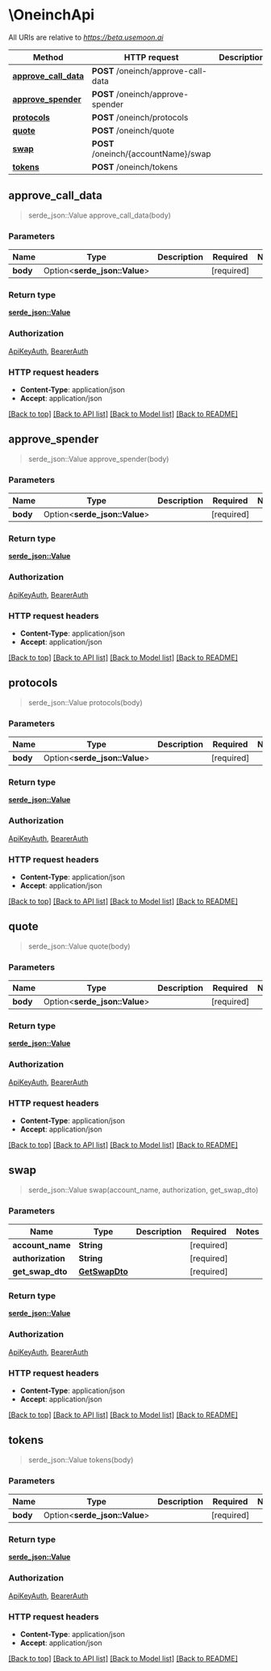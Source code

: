 # \OneinchApi

All URIs are relative to _https://beta.usemoon.ai_

| Method                                                       | HTTP request                         | Description |
| ------------------------------------------------------------ | ------------------------------------ | ----------- |
| [**approve\_call\_data**](OneinchApi.md#approve\_call\_data) | **POST** /oneinch/approve-call-data  |             |
| [**approve\_spender**](OneinchApi.md#approve\_spender)       | **POST** /oneinch/approve-spender    |             |
| [**protocols**](OneinchApi.md#protocols)                     | **POST** /oneinch/protocols          |             |
| [**quote**](OneinchApi.md#quote)                             | **POST** /oneinch/quote              |             |
| [**swap**](OneinchApi.md#swap)                               | **POST** /oneinch/{accountName}/swap |             |
| [**tokens**](OneinchApi.md#tokens)                           | **POST** /oneinch/tokens             |             |

## approve\_call\_data

> serde\_json::Value approve\_call\_data(body)

### Parameters

| Name     | Type                           | Description | Required    | Notes |
| -------- | ------------------------------ | ----------- | ----------- | ----- |
| **body** | Option<**serde\_json::Value**> |             | \[required] |       |

### Return type

[**serde\_json::Value**](docs/serde\_json::Value.md)

### Authorization

[ApiKeyAuth](./#ApiKeyAuth), [BearerAuth](./#BearerAuth)

### HTTP request headers

* **Content-Type**: application/json
* **Accept**: application/json

[\[Back to top\]](OneinchApi.md) [\[Back to API list\]](./#documentation-for-api-endpoints) [\[Back to Model list\]](./#documentation-for-models) [\[Back to README\]](./)

## approve\_spender

> serde\_json::Value approve\_spender(body)

### Parameters

| Name     | Type                           | Description | Required    | Notes |
| -------- | ------------------------------ | ----------- | ----------- | ----- |
| **body** | Option<**serde\_json::Value**> |             | \[required] |       |

### Return type

[**serde\_json::Value**](docs/serde\_json::Value.md)

### Authorization

[ApiKeyAuth](./#ApiKeyAuth), [BearerAuth](./#BearerAuth)

### HTTP request headers

* **Content-Type**: application/json
* **Accept**: application/json

[\[Back to top\]](OneinchApi.md) [\[Back to API list\]](./#documentation-for-api-endpoints) [\[Back to Model list\]](./#documentation-for-models) [\[Back to README\]](./)

## protocols

> serde\_json::Value protocols(body)

### Parameters

| Name     | Type                           | Description | Required    | Notes |
| -------- | ------------------------------ | ----------- | ----------- | ----- |
| **body** | Option<**serde\_json::Value**> |             | \[required] |       |

### Return type

[**serde\_json::Value**](docs/serde\_json::Value.md)

### Authorization

[ApiKeyAuth](./#ApiKeyAuth), [BearerAuth](./#BearerAuth)

### HTTP request headers

* **Content-Type**: application/json
* **Accept**: application/json

[\[Back to top\]](OneinchApi.md) [\[Back to API list\]](./#documentation-for-api-endpoints) [\[Back to Model list\]](./#documentation-for-models) [\[Back to README\]](./)

## quote

> serde\_json::Value quote(body)

### Parameters

| Name     | Type                           | Description | Required    | Notes |
| -------- | ------------------------------ | ----------- | ----------- | ----- |
| **body** | Option<**serde\_json::Value**> |             | \[required] |       |

### Return type

[**serde\_json::Value**](docs/serde\_json::Value.md)

### Authorization

[ApiKeyAuth](./#ApiKeyAuth), [BearerAuth](./#BearerAuth)

### HTTP request headers

* **Content-Type**: application/json
* **Accept**: application/json

[\[Back to top\]](OneinchApi.md) [\[Back to API list\]](./#documentation-for-api-endpoints) [\[Back to Model list\]](./#documentation-for-models) [\[Back to README\]](./)

## swap

> serde\_json::Value swap(account\_name, authorization, get\_swap\_dto)

### Parameters

| Name               | Type                            | Description | Required    | Notes |
| ------------------ | ------------------------------- | ----------- | ----------- | ----- |
| **account\_name**  | **String**                      |             | \[required] |       |
| **authorization**  | **String**                      |             | \[required] |       |
| **get\_swap\_dto** | [**GetSwapDto**](GetSwapDto.md) |             | \[required] |       |

### Return type

[**serde\_json::Value**](docs/serde\_json::Value.md)

### Authorization

[ApiKeyAuth](./#ApiKeyAuth), [BearerAuth](./#BearerAuth)

### HTTP request headers

* **Content-Type**: application/json
* **Accept**: application/json

[\[Back to top\]](OneinchApi.md) [\[Back to API list\]](./#documentation-for-api-endpoints) [\[Back to Model list\]](./#documentation-for-models) [\[Back to README\]](./)

## tokens

> serde\_json::Value tokens(body)

### Parameters

| Name     | Type                           | Description | Required    | Notes |
| -------- | ------------------------------ | ----------- | ----------- | ----- |
| **body** | Option<**serde\_json::Value**> |             | \[required] |       |

### Return type

[**serde\_json::Value**](docs/serde\_json::Value.md)

### Authorization

[ApiKeyAuth](./#ApiKeyAuth), [BearerAuth](./#BearerAuth)

### HTTP request headers

* **Content-Type**: application/json
* **Accept**: application/json

[\[Back to top\]](OneinchApi.md) [\[Back to API list\]](./#documentation-for-api-endpoints) [\[Back to Model list\]](./#documentation-for-models) [\[Back to README\]](./)
